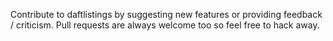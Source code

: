 Contribute to daftlistings by suggesting new features or providing feedback / criticism. Pull requests are always welcome too so feel free to hack away.
